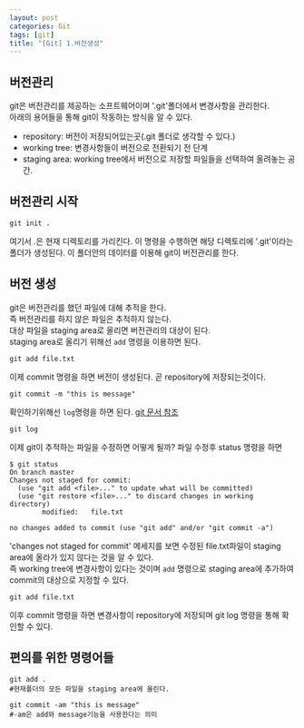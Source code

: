 ```yaml
---
layout: post
categories: Git
tags: [git]
title: "[Git] 1.버전생성"
---
```


## 버전관리
git은 버전관리를 제공하는 소프트웨어이며 '.git'폴더에서 변경사항을 관리한다.  
아래의 용어들을 통해 git이 작동하는 방식을 알 수 있다.
- repository: 버전이 저장되어있는곳(.git 폴더로 생각할 수 있다.)
- working tree: 변경사항들이 버전으로 전환되기 전 단계
- staging area: working tree에서 버전으로 저장할 파일들을 선택하여 올려놓는 공간.

## 버전관리 시작

```
git init .
```
여기서 .은 현재 디렉토리를 가리킨다.
이 명령을 수행하면 해당 디렉토리에 '.git'이라는 폴더가 생성된다.
이 폴더안의 데이터를 이용해 git이 버전관리를 한다.  

## 버전 생성

 git은 버전관리를 했던 파일에 대해 추적을 한다.  
즉 버전관리를 하지 않은 파일은 추적하지 않는다.  
대상 파일을 staging area로 올리면 버전관리의 대상이 된다.  
staging area로 올리기 위해선 `add` 명령을 이용하면 된다.
```
git add file.txt
```

이제 commit 명령을 하면 버전이 생성된다.
곧 repository에 저장되는것이다.
```
git commit -m "this is message"
```

확인하기위해선 `log`명령을 하면 된다. [git 문서 참조](https://git-scm.com/docs/git-log)
```
git log
```

이제 git이 추적하는 파일을 수정하면 어떻게 될까?
파일 수정후 status 명령을 하면

```
$ git status
On branch master
Changes not staged for commit:
  (use "git add <file>..." to update what will be committed)
  (use "git restore <file>..." to discard changes in working directory)
        modified:   file.txt

no changes added to commit (use "git add" and/or "git commit -a")
```
'changes not staged for commit' 메세지를 보면 수정된 file.txt파일이 staging area에 올라가 있지 않다는 것을 알 수 있다.  
즉 working tree에 변경사항이 있다는 것이며 `add` 명령으로 staging area에 추가하여 commit의 대상으로 지정할 수 있다.
```
git add file.txt
```
이후 commit 명령을 하면 변경사항이 repository에 저장되며
git log 명령을 통해 확인할 수 있다.

## 편의를 위한 명령어들
```
git add .
#현재폴더의 모든 파일을 staging area에 올린다.

git commit -am "this is message"
#-am은 add와 message기능을 사용한다는 의미
```
